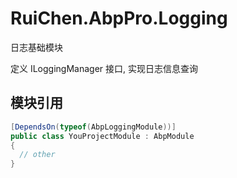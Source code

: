 # RuiChen.AbpPro.Logging

日志基础模块

定义 ILoggingManager 接口, 实现日志信息查询  

## 模块引用

```csharp
[DependsOn(typeof(AbpLoggingModule))]
public class YouProjectModule : AbpModule
{
  // other
}
```
